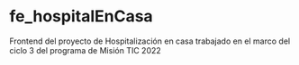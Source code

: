 # fe_hospitalEnCasa
Frontend del proyecto de Hospitalización en casa trabajado en el marco del ciclo 3 del programa de Misión TIC 2022
